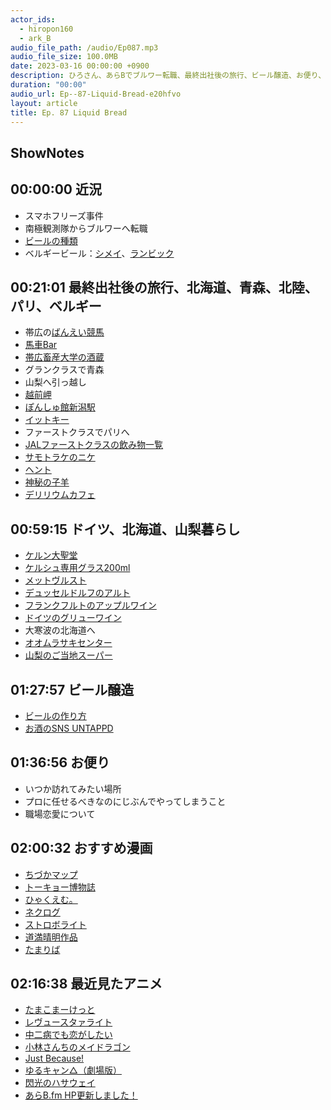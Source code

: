 ```yaml
---
actor_ids:
  - hiropon160
  - ark_B
audio_file_path: /audio/Ep087.mp3
audio_file_size: 100.0MB
date: 2023-03-16 00:00:00 +0900
description: ひろさん、あらBでブルワー転職、最終出社後の旅行、ビール醸造、お便り、おすすめ漫画、最近見たアニメなどについて話しました。
duration: "00:00"
audio_url: Ep--87-Liquid-Bread-e20hfvo
layout: article
title: Ep. 87 Liquid Bread
---
```

## ShowNotes

## 00:00:00 近況

* スマホフリーズ事件
* 南極観測隊からブルワーへ転職
* [ビールの種類](https://www.brewers.or.jp/tips/type.html)
* ベルギービール：[シメイ](https://mitsuifoods.co.jp/mfp/import/chimay/)、[ランビック](https://www.belgianbeer.co.jp/ct/knowledge/type/lambic/)

## 00:21:01 最終出社後の旅行、北海道、青森、北陸、パリ、ベルギー

* 帯広の[ばんえい競馬](https://ja.wikipedia.org/wiki/%E3%81%B0%E3%82%93%E3%81%88%E3%81%84%E7%AB%B6%E8%B5%B0)
* [馬車Bar](https://bashabar.com/)
* [帯広畜産大学の酒蔵](https://kamikawa-taisetsu.co.jp/hekiun/)
* グランクラスで青森
* 山梨へ引っ越し
* [越前岬](https://echizenmisaki.com/)
* [ぽんしゅ館新潟駅](https://www.ponshukan.com/niigata/)
* [イットキー ](http://www.yukikura.com/product/itsthekey.html)
* ファーストクラスでパリへ
* [JALファーストクラスの飲み物一覧](https://www.jal.co.jp/jp/ja/inter/service/first/meal/beverages.html)
* [サモトラケのニケ](https://ja.wikipedia.org/wiki/%E3%82%B5%E3%83%A2%E3%83%88%E3%83%A9%E3%82%B1%E3%81%AE%E3%83%8B%E3%82%B1)
* [ヘント](https://ja.wikipedia.org/wiki/%E3%83%98%E3%83%B3%E3%83%88)
* [神秘の子羊](https://ja.wikipedia.org/wiki/%E3%83%98%E3%83%B3%E3%83%88%E3%81%AE%E7%A5%AD%E5%A3%87%E7%94%BB)
* [デリリウムカフェ](https://allaboutbelgium.com/delirium-cafe/)

## 00:59:15 ドイツ、北海道、山梨暮らし

* [ケルン大聖堂](https://ja.wikipedia.org/wiki/%E3%82%B1%E3%83%AB%E3%83%B3%E5%A4%A7%E8%81%96%E5%A0%82)
* [ケルシュ専用グラス200ml](https://bier.jp/itemdetail/Gx024)
* [メットヴルスト](https://ja.wikipedia.org/wiki/%E3%83%A1%E3%83%83%E3%83%88%E3%83%B4%E3%83%AB%E3%82%B9%E3%83%88)
* [デュッセルドルフのアルト](https://www.jbja.jp/archives/23848)
* [フランクフルトのアップルワイン](https://tabilover.com/2017/04/post-4206/)
* [ドイツのグリューワイン](https://young-germany.jp/2020/11/gluehwein-2/)
* 大寒波の北海道へ
* [オオムラサキセンター](http://oomurasaki.net/)
* [山梨のご当地スーパー](https://yamanashi-jyouhou.net/supermarket/)

## 01:27:57 ビール醸造

* [ビールの作り方](https://www.brewers.or.jp/tips/production.html)
* [お酒のSNS UNTAPPD](https://untappd.com/)

## 01:36:56 お便り

* いつか訪れてみたい場所
* プロに任せるべきなのにじぶんでやってしまうこと
* 職場恋愛について

## 02:00:32 おすすめ漫画

* [ちづかマップ](https://amzn.to/3ZKnc7X)
* [トーキョー博物誌](https://amzn.to/3mT4M6q)
* [ひゃくえむ。](https://amzn.to/3TgQKb5)
* [ネクログ](https://amzn.to/428uHY1)
* [ストロボライト](https://amzn.to/3YGLrTv)
* [道満晴明作品](https://amzn.to/3mPfoUa)
* [たまりば](https://amzn.to/429lMpp)

## 02:16:38 最近見たアニメ

* [たまこまーけっと](https://amzn.to/3JEYZdM)
* [レヴュースタァライト](https://amzn.to/3FmIYH4)
* [中二病でも恋がしたい](https://amzn.to/3ZYuchC)
* [小林さんちのメイドラゴン](https://amzn.to/3Lj41hr)
* [Just Because!](https://amzn.to/3FlE0dv)
* [ゆるキャン△（劇場版）](https://amzn.to/3YMUUsf)
* [閃光のハサウェイ](https://amzn.to/403c1qS)
* [あらB.fm HP更新しました！](https://www.arkbfm.com/)